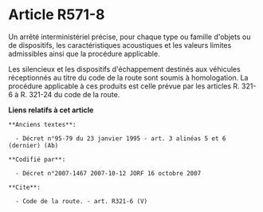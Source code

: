 # Article R571-8

Un arrêté interministériel précise, pour chaque type ou famille d'objets ou de dispositifs, les caractéristiques acoustiques
et les valeurs limites admissibles ainsi que la procédure applicable. 

Les silencieux et les dispositifs d'échappement destinés aux véhicules réceptionnés au titre du code de la route sont soumis
à homologation. La procédure applicable à ces produits est celle prévue par les articles R. 321-6 à R. 321-24 du code de la
route.

**Liens relatifs à cet article**

	**Anciens textes**:

	  - Décret n°95-79 du 23 janvier 1995 - art. 3 alinéas 5 et 6 (dernier) (Ab)

	**Codifié par**:

	  - Décret n°2007-1467 2007-10-12 JORF 16 octobre 2007

	**Cite**:

	  - Code de la route. - art. R321-6 (V)
